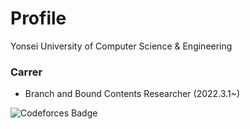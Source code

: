 # Profile  

Yonsei University of Computer Science & Engineering

### Carrer

- Branch and Bound Contents Researcher (2022.3.1~)

![Codeforces Badge](https://codeforces-readme-stats.vercel.app/api/badge?username=plast)

